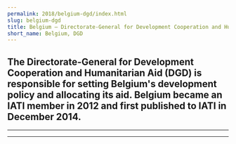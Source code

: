 ```yaml
---
permalink: 2018/belgium-dgd/index.html
slug: belgium-dgd
title: Belgium – Directorate-General for Development Cooperation and Humanitarian Aid (DGD)
short_name: Belgium, DGD
---
```

The Directorate-General for Development Cooperation and Humanitarian Aid (DGD) is responsible for setting Belgium's development policy and allocating its aid. Belgium became an IATI member in 2012 and first published to IATI in December 2014. 
---

---

---
